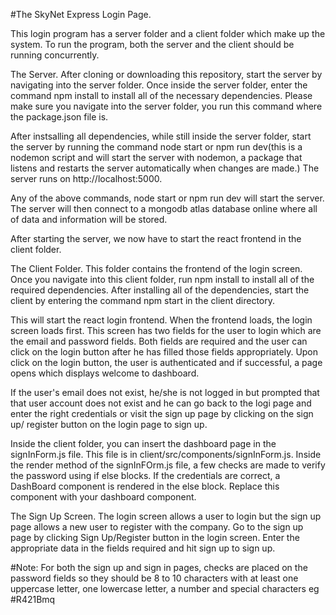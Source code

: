 #The SkyNet Express Login Page.

This login program has a server folder and a client folder which make up the system.
To run the program, both the server and the client should be running concurrently.

The Server.
After cloning or downloading this repository, start the server by navigating into the server folder. Once inside the server folder, enter the command npm install to install all of the necessary dependencies. Please make sure you navigate into the server folder, you run this command where the package.json file is. 

After instsalling all dependencies, while still inside the server folder, start the server by running the command node start or npm run dev(this is a nodemon script and will start the server with nodemon, a package that listens and restarts the server automatically when changes are made.) The server runs on http://localhost:5000.

Any of the above commands, node start or npm run dev will start the server. The server will then connect to a mongodb atlas database online where all of data and information will be stored. 

After starting the server, we now have to start the react frontend in the client folder.


The Client Folder.
This folder contains the frontend of the login screen. Once you navigate into this client folder, run npm install to install all of the required dependencies. After installing all of the dependencies, start the client by entering the command npm start in the client directory.

This will start the react login frontend. When the frontend loads, the login screen loads first. This screen has two fields for the user to login which are the email and password fields. Both fields are required and the user can click on the login button after he has filled those fields appropriately. Upon click on the login button, the user is authenticated and if successful, a page opens which displays welcome to dashboard. 

If the user's email does not exist, he/she is not logged in but prompted that that user account does not exist and he can go back to the logi page and enter the right credentials or visit the sign up page by clicking on the sign up/ register button on the login page to sign up.

Inside the client folder, you can insert the dashboard page in the signInForm.js file. This file is in client/src/components/signInForm.js. 
Inside the render method of the signInFOrm.js file, a few checks are made to verify the password using if else blocks. If the credentials are correct, a DashBoard component 
<DashBoard /> is rendered in the else block. Replace this component with your dashboard component. 



The Sign Up Screen.
The login screen allows a user to login but the sign up page allows a new user to register with the company. Go to the sign up page by clicking Sign Up/Register button in the login screen. Enter the appropriate data in the fields required and hit sign up to sign up.

#Note: For both the sign up and sign in pages,  checks are placed on the password fields so they should be 8 to 10 characters with at least one uppercase letter, one lowercase letter, a number and special characters eg #R421Bmq

